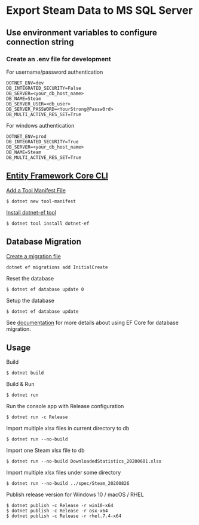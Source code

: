 # Export Steam Data to MS SQL Server

## Use environment variables to configure connection string

### Create an .env file for development

For username/password authentication

```
DOTNET_ENV=dev
DB_INTEGRATED_SECURITY=False
DB_SERVER=<your_db_host_name>
DB_NAME=Steam
DB_SERVER_USER=<db_user>
DB_SERVER_PASSWORD=<YourStrong@Passw0rd>
DB_MULTI_ACTIVE_RES_SET=True
```

For windows authentication

```
DOTNET_ENV=prod
DB_INTEGRATED_SECURITY=True
DB_SERVER=<your_db_host_name>
DB_NAME=Steam
DB_MULTI_ACTIVE_RES_SET=True
```

## [Entity Framework Core CLI](https://docs.microsoft.com/en-us/ef/core/miscellaneous/cli/dotnet)

[Add a Tool Manifest File](https://docs.microsoft.com/en-us/dotnet/core/tools/global-tools#install-a-local-tool)

```
$ dotnet new tool-manifest
```

[Install dotnet-ef tool](https://docs.microsoft.com/en-us/dotnet/core/tools/dotnet-tool-install)

```
$ dotnet tool install dotnet-ef
```

## Database Migration

[Create a migration file](https://docs.microsoft.com/en-us/ef/core/managing-schemas/migrations/?tabs=dotnet-core-cli#create-your-first-migration)

```
dotnet ef migrations add InitialCreate
```

Reset the database

```
$ dotnet ef database update 0
```

Setup the database

```
$ dotnet ef database update
```

See [documentation](https://docs.microsoft.com/en-us/ef/core/managing-schemas/migrations/?tabs=dotnet-core-cli) for more details about using EF Core for database migration.

## Usage

Build

```
$ dotnet build
```

Build & Run

```
$ dotnet run
```

Run the console app with Release configuration

```
$ dotnet run -c Release
```

Import multiple xlsx files in current directory to db

```
$ dotnet run --no-build
```

Import one Steam xlsx file to db

```
$ dotnet run --no-build DownloadedStatistics_20200601.xlsx
```

Import multiple xlsx files under some directory

```
$ dotnet run --no-build ../spec/Steam_20200826
```

Publish release version for Windows 10 / macOS / RHEL

```
$ dotnet publish -c Release -r win10-x64
$ dotnet publish -c Release -r osx-x64
$ dotnet publish -c Release -r rhel.7.4-x64
```
